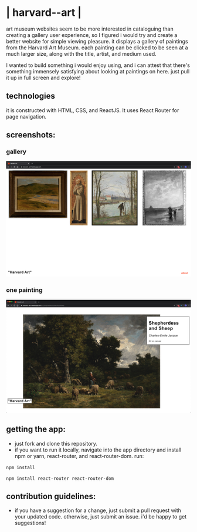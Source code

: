 # | harvard--art |

art museum websites seem to be more interested in cataloguing than creating a gallery user experience, so I figured i would try and create a better website for simple viewing pleasure. it displays a gallery of paintings from the Harvard Art Museum. each painting can be clicked to be seen at a much larger size, along with the title, artist, and medium used. 

I wanted to build something i would enjoy using, and i can attest that there's something immensely satisfying about looking at paintings on here. just pull it up in full screen and explore!


## technologies

it is constructed with HTML, CSS, and ReactJS. It uses React Router for page navigation.


## screenshots:

### gallery

![gallery](/public/screenshots/gallery.png?raw=true)

### one painting

![sheperdess](/public/screenshots/sheperdess.png?raw=true)


 ## getting the app: 
 
 - just fork and clone this repository.
 - if you want to run it locally, navigate into the app directory and install npm or yarn, react-router, and react-router-dom. run:
 
 ```
 npm install
 ```
 ```
 npm install react-router react-router-dom
 ```
 
 
 ## contribution guidelines:
 
 - if you have a suggestion for a change, just submit a pull request with your updated code. otherwise, just submit an issue. i'd be happy to get suggestions!

